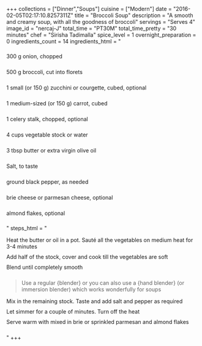 +++
collections = ["Dinner","Soups"]
cuisine = ["Modern"]
date = "2016-02-05T02:17:10.8257311Z"
title = "Broccoli Soup"
description = "A smooth and creamy soup, with all the goodness of broccoli"
servings = "Serves 4"
image_id = "nercaj-J"
total_time = "PT30M"
total_time_pretty = "30 minutes"
chef = "Sirisha Tadimalla"
spice_level = 1
overnight_preparation = 0
ingredients_count = 14
ingredients_html = "<ul style='padding-left: 0; list-style: none;'><li itemprop='recipeIngredient' style='margin: 8px 0px;padding: 8px 0px;'>300 g onion, chopped</li><li itemprop='recipeIngredient' style='margin: 8px 0px;padding: 8px 0px;'>500 g broccoli, cut into florets</li><li itemprop='recipeIngredient' style='margin: 8px 0px;padding: 8px 0px;'>1 small (or 150 g) zucchini or courgette, cubed, optional</li><li itemprop='recipeIngredient' style='margin: 8px 0px;padding: 8px 0px;'>1 medium-sized (or 150 g) carrot, cubed</li><li itemprop='recipeIngredient' style='margin: 8px 0px;padding: 8px 0px;'>1 celery stalk, chopped, optional</li><li itemprop='recipeIngredient' style='margin: 8px 0px;padding: 8px 0px;'>4 cups vegetable stock or water</li><li itemprop='recipeIngredient' style='margin: 8px 0px;padding: 8px 0px;'>3 tbsp butter or extra virgin olive oil</li><li itemprop='recipeIngredient' style='margin: 8px 0px;padding: 8px 0px;'>Salt, to taste</li><li itemprop='recipeIngredient' style='margin: 8px 0px;padding: 8px 0px;'>ground black pepper, as needed</li><li itemprop='recipeIngredient' style='margin: 8px 0px;padding: 8px 0px;'>brie cheese or parmesan cheese, optional</li><li itemprop='recipeIngredient' style='margin: 8px 0px;padding: 8px 0px;'>almond flakes, optional</li></ul>"
steps_html = "<ol style='list-style: none inside; padding-left: 0px;'><li style='padding-bottom: 10px;'><i class='step-track-icon fa fa-square-o'></i><span class='step-text' itemprop='recipeInstructions'>Heat the butter or oil in a pot. Sauté all the vegetables on medium heat for 3-4 minutes</span></li><li style='padding-bottom: 10px;'><i class='step-track-icon fa fa-square-o'></i><span class='step-text' itemprop='recipeInstructions'>Add half of the stock, cover and cook till the vegetables are soft</span></li><li style='padding-bottom: 10px;'><i class='step-track-icon fa fa-square-o'></i><span class='step-text' itemprop='recipeInstructions'>Blend until completely smooth</span></li><blockquote>Use a regular {blender} or you can also use a {hand blender} (or immersion blender) which works wonderfully for soups</blockquote><li style='padding-bottom: 10px;'><i class='step-track-icon fa fa-square-o'></i><span class='step-text' itemprop='recipeInstructions'>Mix in the remaining stock. Taste and add salt and pepper as required</span></li><li style='padding-bottom: 10px;'><i class='step-track-icon fa fa-square-o'></i><span class='step-text' itemprop='recipeInstructions'>Let simmer for a couple of minutes. Turn off the heat </span></li><li style='padding-bottom: 10px;'><i class='step-track-icon fa fa-square-o'></i><span class='step-text' itemprop='recipeInstructions'>Serve warm with mixed in brie or sprinkled parmesan and almond flakes</span></li></ol>"
+++

